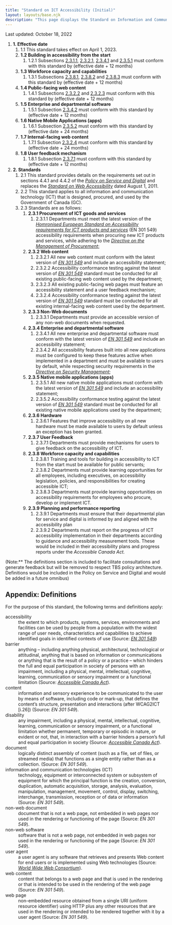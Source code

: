 ```yaml
---
title: "Standard on ICT Accessibility (Initial)"
layout: layouts/base.njk
description: "This page displays the Standard on Information and Communication Technologies (ICT) Accessibility in full, the various accessibility requirements and the associated implementation timelines"
---
```


Last updated: October 18, 2022

<ol class="a11y-standards-list">
  <li><strong><span>1.</span> Effective date</strong>
    <ol class="a11y-standards-list">
      <li><span id="1.1">1.1</span> This standard takes effect on April 1, 2023.</li>
      <li><strong><span>1.2</span> Building in accessibility from the start</strong>
        <ol class="a11y-standards-list">
          <li><span id="1.2.1">1.2.1</span> Subsections <a href="#2.3.1.1">2.3.1.1</a>, <a href="#2.3.2.1">2.3.2.1</a>, <a href="#2.3.4.1">2.3.4.1</a> and <a href="#2.3.5.1">2.3.5.1</a> must conform with this standard by (effective date + 12 months)</li>
        </ol>
      </li>
      <li><strong><span>1.3</span> Workforce capacity and capabilities </strong>
        <ol class="a11y-standards-list">
          <li><span id="1.3.1">1.3.1</span> Subsections <a href="#2.3.8.1">2.3.8.1</a>, <a href="#2.3.8.2">2.3.8.2</a> and <a href="#2.3.8.3">2.3.8.3</a> must conform with this standard by (effective date + 12 months)</li>
        </ol>
      </li>
      <li><strong><span>1.4</span> Public-facing web content </strong>
        <ol class="a11y-standards-list">
          <li><span id="1.4.1">1.4.1</span> Subsections <a href="#2.3.2.2">2.3.2.2</a> and <a href="#2.3.2.3">2.3.2.3</a> must conform with this standard by (effective date + 12 months)</li>
        </ol>
      </li>
      <li><strong><span>1.5</span> Enterprise and departmental software</strong>
        <ol class="a11y-standards-list">
          <li><span id="1.5.1">1.5.1</span> Subsection <a href="#2.3.4.2">2.3.4.2</a> must conform with this standard by (effective date + 12 months)</li>
        </ol>
      </li>
      <li><strong><span>1.6</span> Native Mobile Applications (apps)</strong>
        <ol class="a11y-standards-list">
          <li><span id="1.6.1">1.6.1</span> Subsection <a href="#2.3.5.2">2.3.5.2</a> must conform with this standard by (effective date + 24 months)</li>
        </ol>
      </li>
      <li><strong><span>1.7</span> Internal-facing web content</strong>
        <ol class="a11y-standards-list">
          <li><span id="1.7.1">1.7.1</span> Subsection <a href="#2.3.2.4">2.3.2.4</a> must conform with this standard by (effective date + 24 months)</li>
        </ol>
      </li>
      <li><strong><span>1.8</span> User feedback mechanism</strong>
        <ol class="a11y-standards-list">
          <li><span id="1.8.1">1.8.1</span> Subsection <a href="#2.3.7.1">2.3.7.1</a> must conform with this standard by (effective date + 12 months)</li>
        </ol>
      </li>
    </ol>
  </li>





  <li><strong><span>2.</span> Standards</strong>
    <ol class="a11y-standards-list">
      <li><span id="2.1">2.1</span> This standard provides details on the requirements set out in sections 4.4.1 and 4.4.2 of the <a href="https://www.tbs-sct.canada.ca/pol/doc-eng.aspx?id=32603"><em>Policy on Service and Digital</em></a> and replaces the <a href="https://www.tbs-sct.canada.ca/pol/doc-eng.aspx?id=23601"><em>Standard on Web Accessibility</em></a> dated August 1, 2011.</li>
      <li><span id="2.2">2.2</span> This standard applies to all information and communication technology (ICT) that is designed, procured, and used by the Government of Canada (GC).</li>
      <li><span id="2.3">2.3</span> Standards are as follows:
        <ol class="a11y-standards-list">
          <li><strong><span>2.3.1</span> Procurement of ICT goods and services</strong>
            <ol class="a11y-standards-list">
              <li><span id="2.3.1.1">2.3.1.1</span> Departments must meet the latest version of the <a href="https://www.etsi.org/deliver/etsi_en/301500_301599/301549/03.02.01_60/en_301549v030201p.pdf"><em>Homronised European Standard on Accessibility requirements for ICT products and services</em></a> (EN 301 549) accessibility requirements when procuring new ICT products and services, while adhering to the <a href="https://www.tbs-sct.canada.ca/pol/doc-eng.aspx?id=32692"><em>Directive on the Management of Procurement</em>;</a></li>
            </ol>
          </li>
          <li><strong><span>2.3.2</span> Web content</strong>
            <ol class="a11y-standards-list">
              <li><span id="2.3.2.1">2.3.2.1</span> All new web content must conform with the latest version of <a href="https://www.etsi.org/deliver/etsi_en/301500_301599/301549/03.02.01_60/en_301549v030201p.pdf"><em>EN 301 549</em></a> and include an accessibility statement;</li>
              <li><span id="2.3.2.2">2.3.2.2</span> Accessibility conformance testing against the latest version of <em><a href="https://www.etsi.org/deliver/etsi_en/301500_301599/301549/03.02.01_60/en_301549v030201p.pdf">EN 301 549</a></em> standard must be conducted for all existing public-facing web content used by the department;</li>
              <li><span id="2.3.2.3">2.3.2.3</span> All existing public-facing web pages must feature an accessibility statement and a user feedback mechanism;</li>
              <li><span id="2.3.2.4">2.3.2.4</span> Accessibility conformance testing against the latest version of <em><a href="https://www.etsi.org/deliver/etsi_en/301500_301599/301549/03.02.01_60/en_301549v030201p.pdf">EN 301 549</a></em> standard must be conducted for all existing internal-facing web content used by the department.</li>
            </ol>
          <li><strong><span>2.3.3</span> Non-Web documents</strong>
            <ol class="a11y-standards-list">
              <li><span id="2.3.3.1">2.3.3.1</span> Departments must provide an accessible version of any non-web documents when requested.</li>
            </ol>
          </li>
          <li><strong><span>2.3.4</span> Enterprise and departmental software</strong>
            <ol class="a11y-standards-list">
              <li><span id="2.3.4.1">2.3.4.1</span> All new enterprise and departmental software must conform with the latest version of <a href="https://www.etsi.org/deliver/etsi_en/301500_301599/301549/03.02.01_60/en_301549v030201p.pdf"><em>EN 301 549</em></a> and include an accessibility statement;</li>
              <li><span id="2.3.4.2">2.3.4.2</span> All accessibility features built into all new applications must be configured to keep these features active when implemented in a department and must be available to users by default, while respecting security requirements in the <a href="https://www.tbs-sct.canada.ca/pol/doc-eng.aspx?id=32611"><em>Directive on Security Management</em></a>;</li>
            </ol>
          </li>
          <li><strong><span>2.3.5</span> Native mobile applications (apps)</strong>
            <ol class="a11y-standards-list">
              <li><span id="2.3.5.1">2.3.5.1</span> All new native mobile applications must conform with the latest version of <a href="https://www.etsi.org/deliver/etsi_en/301500_301599/301549/03.02.01_60/en_301549v030201p.pdf"><em>EN 301 549</em></a> and include an accessibility statement;</li>
              <li><span id="2.3.5.2">2.3.5.2</span> Accessibility conformance testing against the latest version of <em><a href="https://www.etsi.org/deliver/etsi_en/301500_301599/301549/03.02.01_60/en_301549v030201p.pdf">EN 301 549</a></em> standard must be conducted for all existing native mobile applications used by the department;</li>
            </ol>
          </li>
          <li><strong><span>2.3.6</span> Hardware</strong>
            <ol class="a11y-standards-list">
              <li><span id="2.3.6.1">2.3.6.1</span> Features that improve accessibility on all new hardware must be made available to users by default unless an exception has been granted.</li>
            </ol>
          </li>
          <li><strong><span>2.3.7</span> User Feedback</strong>
            <ol class="a11y-standards-list">
              <li><span id="2.3.7.1">2.3.7.1</span> Departments must provide mechanisms for users to give feedback on the accessibility of ICT.</li>
            </ol>
          </li>
          <li><strong><span>2.3.8</span> Workforce capacity and capabilities</strong>
            <ol class="a11y-standards-list">
              <li><span id="2.3.8.1">2.3.8.1</span> Training and tools for building in accessibility to ICT from the start must be available for public servants;</li>
              <li><span id="2.3.8.2">2.3.8.2</span> Departments must provide learning opportunities for all employees, including executives, on accessibility legislation, policies, and responsibilities for creating accessible ICT;</li>
              <li><span id="2.3.8.3">2.3.8.3</span> Departments must provide learning opportunities on accessibility requirements for employees who procure, develop or implement ICT.</li>
            </ol>
          </li>
          <li><strong><span>2.3.9</span> Planning and performance reporting</strong>
            <ol class="a11y-standards-list">
              <li><span id="2.3.9.1">2.3.9.1</span> Departments must ensure that their departmental plan for service and digital is informed by and aligned with the accessibility plan</li>
              <li><span id="2.3.9.2">2.3.9.2</span> Departments must report on the progress of ICT accessibility implementation in their departments according to guidance and accessibility measurement tools. These would be included in their accessibility plans and progress reports under the <em>Accessible Canada Act. </em></li>
            </ol>
          </li>
        </ol>
      </li>
    </ol>
  </li>
</ol>
<div class="mrgn-tp-lg">
  (Note:** The definitions section is included to facilitate consultations and generate feedback but will be removed to respect TBS policy architecture. Definitions would be included in the Policy on Service and Digital and would be added in a future omnibus)
</div>

## Appendix: Definitions

For the purpose of this standard, the following terms and definitions apply:

<dl>
  <dt>accessibility</dt>
  <dd>the extent to which products, systems, services, environments and facilities can be used by people from a population with the widest range of user needs, characteristics and capabilities to achieve identified goals in identified contexts of use (Source: <a href="https://www.etsi.org/deliver/etsi_en/301500_301599/301549/03.02.01_60/en_301549v030201p.pdf"><em>EN 301 549</em></a>)</dd>
  <dt>barrier</dt>
  <dd>anything – including anything physical, architectural, technological or attitudinal, anything that is based on information or communications or anything that is the result of a policy or a practice – which hinders the full and equal participation in society of persons with an impairment, including a physical, mental, intellectual, cognitive, learning, communication or sensory impairment or a functional limitation (Source: <a href="https://laws.justice.gc.ca/eng/acts/A-0.6/page-1.html"><em>Accessible Canada Act</em></a>).</dd>
  <dt>content</dt>
  <dd>information and sensory experience to be communicated to the user by means of software, including code or mark-up, that defines the content’s structure, presentation and interactions (after WCAG2ICT [i.26]) (Source: <em>EN 301 549</em>).</dd>
  <dt>disability</dt>
  <dd>any impairment, including a physical, mental, intellectual, cognitive, learning, communication or sensory impairment, or a functional limitation whether permanent, temporary or episodic in nature, or evident or not, that, in interaction with a barrier hinders a person’s full and equal participation in society (Source: <a href="https://laws.justice.gc.ca/eng/acts/A-0.6/page-1.html"><em>Accessible Canada Act</em></a>).</dd>
  <dt>document</dt>
  <dd>logically distinct assembly of content (such as a file, set of files, or streamed media) that functions as a single entity rather than as a collection. (Source: <em>EN 301 549</em>).</dd>
  <dt>information and communication technologies (ICT)</dt>
  <dd>technology, equipment or interconnected system or subsystem of equipment for which the principal function is the creation, conversion, duplication, automatic acquisition, storage, analysis, evaluation, manipulation, management, movement, control, display, switching, interchange, transmission, reception or of data or information (Source: <em>EN 301 549</em>).</dd>
  <dt>non-web document</dt>
  <dd>document that is not a web page, not embedded in web pages nor used in the rendering or functioning of the page (Source: <em>EN 301 549</em>).</dd>
  <dt>non-web software</dt>
  <dd>software that is not a web page, not embedded in web pages nor used in the rendering or functioning of the page (Source: <em>EN 301 549</em>).</dd>
  <dt>user agent</dt>
  <dd>a user agent is any software that retrieves and presents Web content for end users or is implemented using Web technologies (Source: <a href="https://www.w3.org/WAI/UA/work/wiki/Definition_of_User_Agent"><em>World Wide Web Consortium</em></a>).</dd>
  <dt>web content</dt>
  <dd>content that belongs to a web page and that is used in the rendering or that is intended to be used in the rendering of the web page (Source: <em>EN 301 549</em>).</dd>
  <dt>web page</dt>
  <dd>non-embedded resource obtained from a single URI (uniform resource identifier) using HTTP plus any other resources that are used in the rendering or intended to be rendered together with it by a user agent (Source: <em>EN 301 549</em>).</dd>
</dl>
